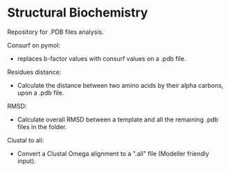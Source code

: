 # Structural Biochemistry

Repository for .PDB files analysis.

Consurf on pymol:
- replaces b-factor values with consurf values on a .pdb file.

Residues distance:
- Calculate the distance between two amino acids by their alpha carbons, upon a .pdb file. 

RMSD:
- Calculate overall RMSD between a template and all the remaining .pdb files in the folder.

Clustal to ali:
- Convert a Clustal Omega alignment to a ".ali" file (Modeller friendly input). 